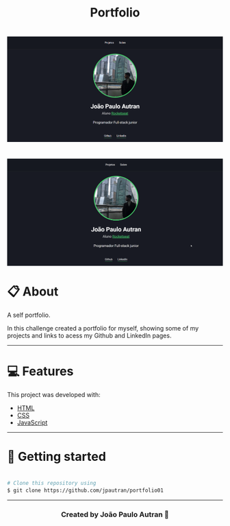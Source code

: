 <h1 align="center">
    Portfolio
</h1>

<h1>
<img src ="img/main.png" align="center">
</h1>

<h1>
<img src="img/web.gif" align="center">
</h1>

# 📋 About

A self portfolio. </br>

In this challenge created a portfolio for myself, showing some of my projects and links to acess my Github and LinkedIn pages.

---

# 💻 Features 

This project was developed with:
- [HTML](https://developer.mozilla.org/en-US/docs/Web/HTML)
- [CSS](https://developer.mozilla.org/en-US/docs/Web/CSS)
- [JavaScript](https://developer.mozilla.org/en-US/docs/Learn/Getting_started_with_the_web/JavaScript_basics)

---

# 📂 Getting started
```bash

# Clone this repository using
$ git clone https://github.com/jpautran/portfolio01

```
---

<h3 align="center">
Created by João Paulo Autran 🚀
</h3>            